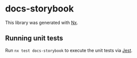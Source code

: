 # docs-storybook

This library was generated with [Nx](https://nx.dev).

## Running unit tests

Run `nx test docs-storybook` to execute the unit tests via [Jest](https://jestjs.io).

